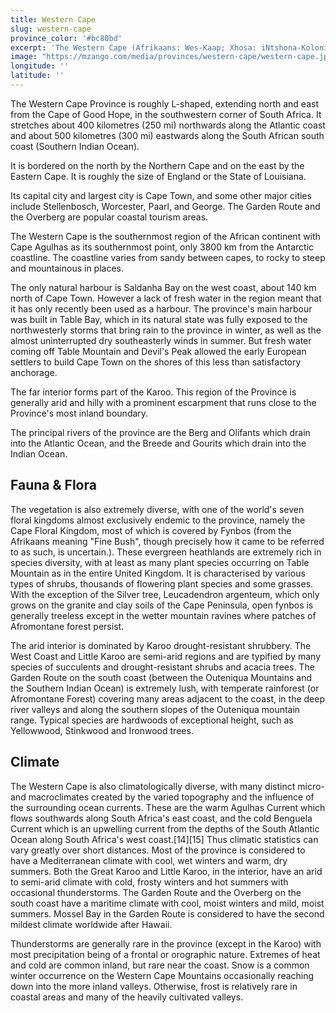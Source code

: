 ```yaml
---
title: Western Cape
slug: western-cape
province_color: '#bc80bd'
excerpt: 'The Western Cape (Afrikaans: Wes-Kaap; Xhosa: iNtshona-Koloni) is a province of South Africa, situated on the south-western coast of the country. It is the fourth largest of the nine provinces and the third most populated.  About two-thirds of these inhabitants live in the metropolitan area of Cape Town, which is also the provincial capital. The Western Cape was created in 1994 from part of the former Cape Province.'
image: "https://mzango.com/media/provinces/western-cape/western-cape.jpg"
longitude: ''
latitude: ''
---
```

The Western Cape Province is roughly L-shaped, extending north and east from the Cape of Good Hope, in the southwestern corner of South Africa. It stretches about 400 kilometres (250 mi) northwards along the Atlantic coast and about 500 kilometres (300 mi) eastwards along the South African south coast (Southern Indian Ocean). 

It is bordered on the north by the Northern Cape and on the east by the Eastern Cape. It is roughly the size of England or the State of Louisiana. 

Its capital city and largest city is Cape Town, and some other major cities include Stellenbosch, Worcester, Paarl, and George. The Garden Route and the Overberg are popular coastal tourism areas.

The Western Cape is the southernmost region of the African continent with Cape Agulhas as its southernmost point, only 3800 km from the Antarctic coastline. The coastline varies from sandy between capes, to rocky to steep and mountainous in places. 

The only natural harbour is Saldanha Bay on the west coast, about 140 km north of Cape Town. However a lack of fresh water in the region meant that it has only recently been used as a harbour. The province's main harbour was built in Table Bay, which in its natural state was fully exposed to the northwesterly storms that bring rain to the province in winter, as well as the almost uninterrupted dry southeasterly winds in summer. But fresh water coming off Table Mountain and Devil's Peak allowed the early European settlers to build Cape Town on the shores of this less than satisfactory anchorage.

The far interior forms part of the Karoo. This region of the Province is generally arid and hilly with a prominent escarpment that runs close to the Province's most inland boundary.

The principal rivers of the province are the Berg and Olifants which drain into the Atlantic Ocean, and the Breede and Gourits which drain into the Indian Ocean.

## Fauna &amp; Flora

The vegetation is also extremely diverse, with one of the world's seven floral kingdoms almost exclusively endemic to the province, namely the Cape Floral Kingdom, most of which is covered by Fynbos (from the Afrikaans meaning "Fine Bush", though precisely how it came to be referred to as such, is uncertain.). These evergreen heathlands are extremely rich in species diversity, with at least as many plant species occurring on Table Mountain as in the entire United Kingdom. It is characterised by various types of shrubs, thousands of flowering plant species and some grasses. With the exception of the Silver tree, Leucadendron argenteum, which only grows on the granite and clay soils of the Cape Peninsula, open fynbos is generally treeless except in the wetter mountain ravines where patches of Afromontane forest persist.

The arid interior is dominated by Karoo drought-resistant shrubbery. The West Coast and Little Karoo are semi-arid regions and are typified by many species of succulents and drought-resistant shrubs and acacia trees. The Garden Route on the south coast (between the Outeniqua Mountains and the Southern Indian Ocean) is extremely lush, with temperate rainforest (or Afromontane Forest) covering many areas adjacent to the coast, in the deep river valleys and along the southern slopes of the Outeniqua mountain range. Typical species are hardwoods of exceptional height, such as Yellowwood, Stinkwood and Ironwood trees.

## Climate	

The Western Cape is also climatologically diverse, with many distinct micro- and macroclimates created by the varied topography and the influence of the surrounding ocean currents. These are the warm Agulhas Current which flows southwards along South Africa's east coast, and the cold Benguela Current which is an upwelling current from the depths of the South Atlantic Ocean along South Africa's west coast.[14][15] Thus climatic statistics can vary greatly over short distances. Most of the province is considered to have a Mediterranean climate with cool, wet winters and warm, dry summers. Both the Great Karoo and Little Karoo, in the interior, have an arid to semi-arid climate with cold, frosty winters and hot summers with occasional thunderstorms. The Garden Route and the Overberg on the south coast have a maritime climate with cool, moist winters and mild, moist summers. Mossel Bay in the Garden Route is considered to have the second mildest climate worldwide after Hawaii.

Thunderstorms are generally rare in the province (except in the Karoo) with most precipitation being of a frontal or orographic nature. Extremes of heat and cold are common inland, but rare near the coast. Snow is a common winter occurrence on the Western Cape Mountains occasionally reaching down into the more inland valleys. Otherwise, frost is relatively rare in coastal areas and many of the heavily cultivated valleys.